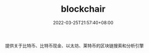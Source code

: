 ﻿---
weight: 
title: "blockchair"
description: "提供关于比特币、比特币现金、以太坊、莱特币的区块链搜索和分析引擎"
date: 2022-03-25T21:57:40+08:00
lastmod: 2022-03-25T16:45:40+08:00
draft: false
authors: ["Metabd"]
featuredImage: "blockchair.png"
link: ""
tags: ["区块链浏览器","blockchair"]
categories: ["navigation"]
navigation: ["区块链浏览器"]
lightgallery: true
toc: true
pinned: false
recommend: false
recommend1: false
---
提供关于比特币、比特币现金、以太坊、莱特币的区块链搜索和分析引擎
